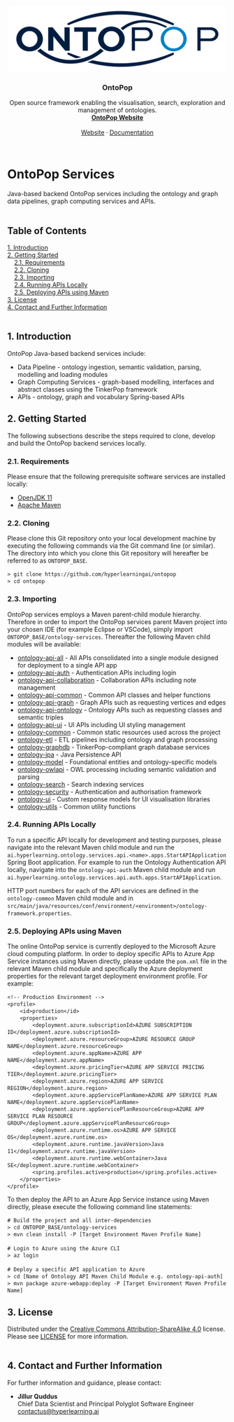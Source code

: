 <!-- PROJECT LOGO -->
<br />
<p align="center">
  <a href="https://ontopop.com" target="_blank">
    <img src="../static/assets/images/logos/ontopop-logo-small-150x500.png" alt="OntoPop" width="500" height="150">
  </a>
  <h3 align="center">OntoPop</h3>
  <p align="center">
    Open source framework enabling the visualisation, search, exploration and management of ontologies.
    <br/>
    <a href="https://ontopop.com" target="_blank"><strong>OntoPop Website</strong></a>
    <br/>
    <br/>
    <a href="https://ontopop.com" target="_blank"">Website</a>
    ·
    <a href="https://hyperlearningai.atlassian.net/wiki/spaces/OF" target="_blank"">Documentation</a>
  </p>
</p>
<br/>

# OntoPop Services
Java-based backend OntoPop services including the ontology and graph data pipelines, graph computing services and APIs.
<br/><br/>

## Table of Contents  
[1. Introduction](#introduction)<br/>
[2. Getting Started](#getting-started)<br/>
&nbsp;&nbsp;&nbsp;&nbsp;[2.1. Requirements](#requirements)<br/>
&nbsp;&nbsp;&nbsp;&nbsp;[2.2. Cloning](#cloning)<br/>
&nbsp;&nbsp;&nbsp;&nbsp;[2.3. Importing](#importing)<br/>
&nbsp;&nbsp;&nbsp;&nbsp;[2.4. Running APIs Locally](#running)<br/>
&nbsp;&nbsp;&nbsp;&nbsp;[2.5. Deploying APIs using Maven](#deploying)<br/>
[3. License](#license)<br/>
[4. Contact and Further Information](#contact)<br/>
<br/>

## <a name="introduction"></a>1. Introduction

OntoPop Java-based backend services include:

* Data Pipeline - ontology ingestion, semantic validation, parsing, modelling and loading modules
* Graph Computing Services - graph-based modelling, interfaces and abstract classes using the TinkerPop framework
* APIs - ontology, graph and vocabulary Spring-based APIs

## <a name="getting-started"></a>2. Getting Started

The following subsections describe the steps required to clone, develop and build the OntoPop backend services locally.

### <a name="requirements"></a>2.1. Requirements

Please ensure that the following prerequisite software services are installed locally:

* [OpenJDK 11](https://openjdk.java.net/projects/jdk/11/)
* [Apache Maven](https://maven.apache.org/)

### <a name="cloning"></a>2.2. Cloning

Please clone this Git repository onto your local development machine by executing the following commands via the Git command line (or similar). The directory into which you clone this Git repository will hereafter be referred to as ```ONTOPOP_BASE```.

```
> git clone https://github.com/hyperlearningai/ontopop
> cd ontopop
```

### <a name="importing"></a>2.3. Importing

OntoPop services employs a Maven parent-child module hierarchy. Therefore in order to import the OntoPop services parent Maven project into your chosen IDE (for example Eclipse or VSCode), simply import ```ONTOPOP_BASE/ontology-services```. Thereafter the following Maven child modules will be available:

* [ontology-api-all](ontology-api-all) - All APIs consolidated into a single module designed for deployment to a single API app
* [ontology-api-auth](ontology-api-auth) - Authentication APIs including login
* [ontology-api-collaboration](ontology-api-collaboration) - Collaboration APIs including note management
* [ontology-api-common](ontology-api-common) - Common API classes and helper functions
* [ontology-api-graph](ontology-api-graph) - Graph APIs such as requesting vertices and edges
* [ontology-api-ontology](ontology-api-ontology) - Ontology APIs such as requesting classes and semantic triples
* [ontology-api-ui](ontology-api-ui) - UI APIs including UI styling management
* [ontology-common](ontology-common) - Common static resources used across the project
* [ontology-etl](ontology-etl) - ETL pipelines including ontology and graph processing
* [ontology-graphdb](ontology-graphdb) - TinkerPop-compliant graph database services
* [ontology-jpa](ontology-jpa) - Java Persistence API
* [ontology-model](ontology-model) - Foundational entities and ontology-specific models
* [ontology-owlapi](ontology-owlapi) - OWL processing including semantic validation and parsing
* [ontology-search](ontology-search) - Search indexing services
* [ontology-security](ontology-security) - Authentication and authorisation framework
* [ontology-ui](ontology-ui) - Custom response models for UI visualisation libraries
* [ontology-utils](ontology-utils) - Common utility functions

### <a name="running"></a>2.4. Running APIs Locally

To run a specific API locally for development and testing purposes, please navigate into the relevant Maven child module and run the ```ai.hyperlearning.ontology.services.api.<name>.apps.StartAPIApplication``` Spring Boot application. For example to run the Ontology Authentication API locally, navigate into the ```ontology-api-auth``` Maven child module and run ```ai.hyperlearning.ontology.services.api.auth.apps.StartAPIApplication```.

HTTP port numbers for each of the API services are defined in the ```ontology-common``` Maven child module and in ```src/main/java/resources/conf/environment/<environment>/ontology-framework.properties```.

### <a name="deploying"></a>2.5. Deploying APIs using Maven

The online OntoPop service is currently deployed to the Microsoft Azure cloud computing platform. In order to deploy specific APIs to Azure App Service instances using Maven directly, please update the ```pom.xml``` file in the relevant Maven child module and specifically the Azure deployment properties for the relevant target deployment environment profile. For example:

```
<!-- Production Environment -->
<profile>
    <id>production</id>
    <properties>
        <deployment.azure.subscriptionId>AZURE SUBSCRIPTION ID</deployment.azure.subscriptionId>
        <deployment.azure.resourceGroup>AZURE RESOURCE GROUP NAME</deployment.azure.resourceGroup>
        <deployment.azure.appName>AZURE APP NAME</deployment.azure.appName>
        <deployment.azure.pricingTier>AZURE APP SERVICE PRICING TIER</deployment.azure.pricingTier>
        <deployment.azure.region>AZURE APP SERVICE REGION</deployment.azure.region>
        <deployment.azure.appServicePlanName>AZURE APP SERVICE PLAN NAME</deployment.azure.appServicePlanName>
        <deployment.azure.appServicePlanResourceGroup>AZURE APP SERVICE PLAN RESOURCE GROUP</deployment.azure.appServicePlanResourceGroup>
        <deployment.azure.runtime.os>AZURE APP SERVICE OS</deployment.azure.runtime.os>
        <deployment.azure.runtime.javaVersion>Java 11</deployment.azure.runtime.javaVersion>
        <deployment.azure.runtime.webContainer>Java SE</deployment.azure.runtime.webContainer>
        <spring.profiles.active>production</spring.profiles.active>
    </properties>
</profile>
```

To then deploy the API to an Azure App Service instance using Maven directly, please execute the following command line statements:

```
# Build the project and all inter-dependencies
> cd ONTOPOP_BASE/ontology-services
> mvn clean install -P [Target Environment Maven Profile Name]

# Login to Azure using the Azure CLI
> az login

# Deploy a specific API application to Azure
> cd [Name of Ontology API Maven Child Module e.g. ontology-api-auth]
> mvn package azure-webapp:deploy -P [Target Environment Maven Profile Name]
```

## <a name="license"></a>3. License

Distributed under the [Creative Commons Attribution-ShareAlike 4.0](https://creativecommons.org/licenses/by-sa/4.0/) license. Please see [LICENSE](../LICENSE) for more information.
<br/><br/>

## <a name="contact"></a>4. Contact and Further Information

For further information and guidance, please contact:

* **Jillur Quddus**<br/>Chief Data Scientist and Principal Polyglot Software Engineer<br/>contactus@hyperlearning.ai
